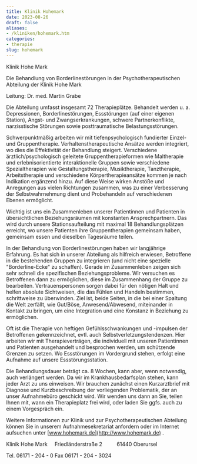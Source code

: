 ```yaml
---
title: Klinik Hohemark
date: 2023-08-26
draft: false
aliases:
- /kliniken/hohemark.htm
categories:
- therapie
slug: hohemark
---
```




Klinik Hohe Mark

Die Behandlung von
Borderlinestörungen in der Psychotherapeutischen Abteilung der Klinik Hohe Mark

Leitung: Dr. med. Martin
Grabe

Die Abteilung umfasst
insgesamt 72 Therapieplätze. Behandelt werden u. a. Depressionen, Borderlinestörungen,
Essstörungen (auf einer eigenen Station), Angst- und Zwangserkrankungen,
schwere Partnerkonflikte, narzisstische Störungen sowie posttraumatische
Belastungsstörungen.

Schwerpunktmäßig
arbeiten wir mit tiefenpsychologisch fundierter Einzel- und Gruppentherapie.
Verhaltenstherapeutische Ansätze werden integriert, wo dies die Effektivität
der Behandlung steigert. Verschiedene ärztlich/psychologisch geleitete
Gruppentherapieformen wie Maltherapie und erlebnisorientierte interaktionelle
Gruppen sowie verschiedene Spezialtherapien wie Gestaltungstherapie,
Musiktherapie, Tanztherapie, Arbeitstherapie und verschiedene Körpertherapieansätze
kommen je nach Indikation ergänzend hinzu. Auf diese Weise wirken Anstöße und
Anregungen aus vielen Richtungen zusammen, was zu einer Verbesserung der
Selbstwahrnehmung dient und Probehandeln auf verschiedenen Ebenen ermöglicht.

Wichtig ist uns ein Zusammenleben unserer
Patientinnen und Patienten in übersichtlichen Beziehungsräumen mit konstanten
Ansprechpartnern. Das wird durch unsere Stationsaufteilung mit maximal 18
Behandlungsplätzen erreicht, wo unsere Patienten ihre Gruppentherapien
gemeinsam haben, gemeinsam essen und dieselben Tagesräume teilen.

In der Behandlung von Borderlinestörungen haben
wir langjährige Erfahrung. Es hat sich in unserer Abteilung als hilfreich
erwiesen, Betroffene in die bestehenden Gruppen zu integrieren (und nicht eine
spezielle "Borderline-Ecke" zu schaffen). Gerade im Zusammenleben zeigen
sich sehr schnell die spezifischen Beziehungsprobleme. Wir versuchen es
Betroffenen dann zu ermöglichen, diese im Zusammenhang der Gruppe zu
bearbeiten. Vertrauenspersonen sorgen dabei für den nötigen Halt und helfen
absolute Sichtweisen, die das Fühlen und Handeln bestimmen, schrittweise zu überwinden.
Ziel ist, beide Seiten, in die bei einer Spaltung die Welt zerfällt, wie Gut/Böse,
Anwesend/Abwesend, miteinander in Kontakt zu bringen, um eine Integration und
eine Konstanz in Beziehung zu ermöglichen.

Oft ist die Therapie von
heftigen Gefühlsschwankungen und -impulsen der Betroffenen gekennzeichnet,
evtl. auch Selbstverletzungstendenzen. Hier arbeiten wir mit Therapieverträgen,
die individuell mit unseren Patientinnen und Patienten ausgehandelt und
besprochen werden, um schützende Grenzen zu setzen. Wo Essstörungen im
Vordergrund stehen, erfolgt eine Aufnahme auf unsere Essstörungsstation.

Die Behandlungsdauer beträgt ca. 8 Wochen, kann
aber, wenn notwendig, auch verlängert werden. Da wir im Krankhausbedarfsplan
stehen, kann jeder Arzt zu uns einweisen. Wir brauchen zunächst einen
Kurzarztbrief mit Diagnose und Kurzbeschreibung der vorliegenden Problematik,
der an unser Aufnahmebüro geschickt wird. Wir wenden uns dann an Sie, teilen
Ihnen mit, wann ein Therapieplatz frei wird, oder laden Sie ggfs. auch zu einem
Vorgespräch ein.

Weitere Informationen zur Klinik
und zur Psychotherapeutischen Abteilung können Sie in unserem
Aufnahmesekretariat anfordern oder im Internet aufsuchen unter [www.hohemark.de](http://www.hohemark.de) .

Klinik Hohe Mark     Friedländerstraße 2         
61440 Oberursel

Tel. 06171 - 204 - 0 Fax 06171 - 204 - 3024

